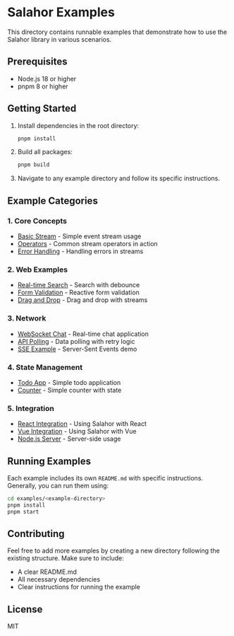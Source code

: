 # Salahor Examples

This directory contains runnable examples that demonstrate how to use the Salahor library in various scenarios.

## Prerequisites

- Node.js 18 or higher
- pnpm 8 or higher

## Getting Started

1. Install dependencies in the root directory:
   ```bash
   pnpm install
   ```

2. Build all packages:
   ```bash
   pnpm build
   ```

3. Navigate to any example directory and follow its specific instructions.

## Example Categories

### 1. Core Concepts
- [Basic Stream](./core/basic-stream) - Simple event stream usage
- [Operators](./core/operators) - Common stream operators in action
- [Error Handling](./core/error-handling) - Handling errors in streams

### 2. Web Examples
- [Real-time Search](./web/real-time-search) - Search with debounce
- [Form Validation](./web/form-validation) - Reactive form validation
- [Drag and Drop](./web/drag-and-drop) - Drag and drop with streams

### 3. Network
- [WebSocket Chat](./network/websocket-chat) - Real-time chat application
- [API Polling](./network/api-polling) - Data polling with retry logic
- [SSE Example](./network/server-sent-events) - Server-Sent Events demo

### 4. State Management
- [Todo App](./state/todo-app) - Simple todo application
- [Counter](./state/counter) - Simple counter with state

### 5. Integration
- [React Integration](./integration/react) - Using Salahor with React
- [Vue Integration](./integration/vue) - Using Salahor with Vue
- [Node.js Server](./integration/node-server) - Server-side usage

## Running Examples

Each example includes its own `README.md` with specific instructions. Generally, you can run them using:

```bash
cd examples/<example-directory>
pnpm install
pnpm start
```

## Contributing

Feel free to add more examples by creating a new directory following the existing structure. Make sure to include:
- A clear README.md
- All necessary dependencies
- Clear instructions for running the example

## License

MIT
